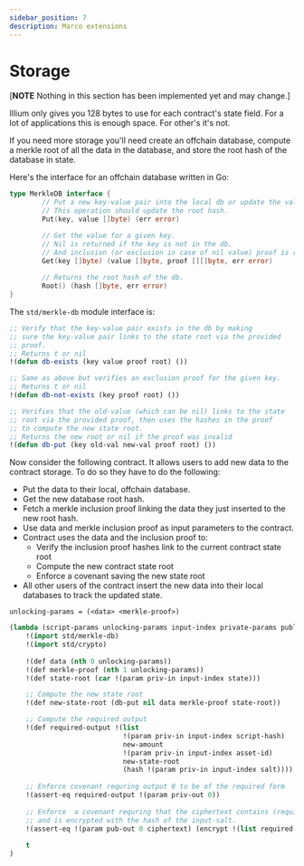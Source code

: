 ```yaml
---
sidebar_position: 7
description: Marco extensions
---
```


# Storage

[**NOTE** Nothing in this section has been implemented yet and may change.]

Illium only gives you 128 bytes to use for each contract's state field. For a lot of applications this is enough space.
For other's it's not.

If you need more storage you'll need create an offchain database, compute a merkle root of all the data in the database, 
and store the root hash of the database in state. 

Here's the interface for an offchain database written in Go:
```go
type MerkleDB interface {
        // Put a new key-value pair into the local db or update the value for an existing key. 
        // This operation should update the root hash.
        Put(key, value []byte) (err error) 

        // Get the value for a given key.
        // Nil is returned if the key is not in the db.
        // And inclusion (or exclusion in case of nil value) proof is returned linking to the root.
        Get(key []byte) (value []byte, proof [][]byte, err error)
	
	    // Returns the root hash of the db.
        Root() (hash []byte, err error) 
}
```

The `std/merkle-db` module interface is:
```lisp
;; Verify that the key-value pair exists in the db by making
;; sure the key-value pair links to the state root via the provided
;; proof.
;; Returns t or nil
!(defun db-exists (key value proof root) ())

;; Same as above but verifies an exclusion proof for the given key.
;; Returns t or nil
!(defun db-not-exists (key proof root) ())

;; Verifies that the old-value (which can be nil) links to the state 
;; root via the provided proof, then uses the hashes in the proof
;; to compute the new state root.
;; Returns the new root or nil if the proof was invalid
!(defun db-put (key old-val new-val proof root) ())
```

Now consider the following contract. It allows users to add new data to the contract storage. To do so they have to do
the following:

- Put the data to their local, offchain database.
- Get the new database root hash.
- Fetch a merkle inclusion proof linking the data they just inserted to the new root hash.
- Use data and merkle inclusion proof as input parameters to the contract.
- Contract uses the data and the inclusion proof to:
  - Verify the inclusion proof hashes link to the current contract state root
  - Compute the new contract state root
  - Enforce a covenant saving the new state root
- All other users of the contract insert the new data into their local databases to track the updated state.

```
unlocking-params = (<data> <merkle-proof>)
```

```lisp
(lambda (script-params unlocking-params input-index private-params public-params)
    !(import std/merkle-db)
    !(import std/crypto)
    
    !(def data (nth 0 unlocking-params))
    !(def merkle-proof (nth 1 unlocking-params))
    !(def state-root (car !(param priv-in input-index state)))

    ;; Compute the new state root
    !(def new-state-root (db-put nil data merkle-proof state-root))

    ;; Compute the required output
    !(def required-output !(list
                            !(param priv-in input-index script-hash)
                            new-amount
                            !(param priv-in input-index asset-id)
                            new-state-root
                            (hash !(param priv-in input-index salt))))
    
    ;; Enforce covenant requring output 0 to be of the required form                  
    !(assert-eq required-output !(param priv-out 0))
    
    ;; Enforce  a covenant requring that the ciphertext contains (required-output data-to-store)
    ;; and is encrypted with the hash of the input-salt. 
    !(assert-eq !(param pub-out 0 ciphertext) (encrypt !(list required-output data-to-store) (hash !(param priv-in input-index salt))))
    
    t
)
```